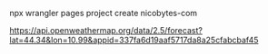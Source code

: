 npx wrangler pages project create nicobytes-com

https://api.openweathermap.org/data/2.5/forecast?lat=44.34&lon=10.99&appid=337fa6d19aaf5717da8a25cfabcbaf45